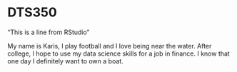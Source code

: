 # DTS350
“This is a line from RStudio”

My name is Karis, I play football and I love being near the water. After college, I hope to use my data science skills for a job in finance. I know that one day I definitely want to own a boat.